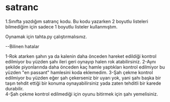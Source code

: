 # satranc
1.Sınıfta yazdığım satranç kodu. Bu kodu yazarken 2 boyutlu listeleri bilmediğim için sadece 1 boyutlu listeler kullanmıştım. 

Oynamak için tahta.py çalıştırmalısınız.

--Bilinen hatalar

1-Rok atarken şahın ya da kalenin daha önceden hareket edildiği kontrol edilmiyor bu yüzden şahı ileri geri oynayıp halen rok atabilirsiniz.
2-Aynı şekilde piyonlarında daha önceden kaç hamle yaptıkları kontrol edilmiyor bu yüzden "en passant" hamlesini koda eklemedim.
3-Şah çekme kontrol edilmiyor bu yüzden eğer şah çekerseniz bir uyarı yok, yani şahı başka bir taşın tehdit ettiği bir konuma oynayabilirsiniz yada zaten tehditli bir karede durabilir.  
4-Şah çekme kontrol edilmediği için oyunu bitirmek için şahı yemelisiniz.
